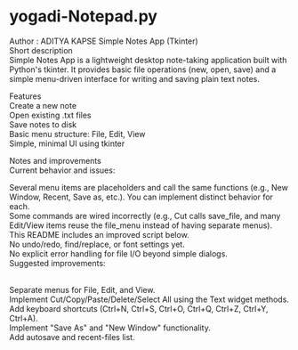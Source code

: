 # yogadi-Notepad.py  <br>
Author : ADITYA KAPSE
Simple Notes App (Tkinter) <br>
Short description <br>
Simple Notes App is a lightweight desktop note-taking application built with Python's tkinter. It provides basic file operations (new, open, save) and a simple menu-driven interface for writing and saving plain text notes. <br>

Features  <br>
Create a new note  <br>
Open existing .txt files  <br>
Save notes to disk  <br>
Basic menu structure: File, Edit, View  <br>
Simple, minimal UI using tkinter   <br>

Notes and improvements  <br>
Current behavior and issues:  <br>

Several menu items are placeholders and call the same functions (e.g., New Window, Recent, Save as, etc.). You can implement distinct behavior for each.   <br>
Some commands are wired incorrectly (e.g., Cut calls save_file, and many Edit/View items reuse the file_menu instead of having separate menus). This README includes an improved script below.    <br>
No undo/redo, find/replace, or font settings yet.   <br>
No explicit error handling for file I/O beyond simple dialogs.   <br>
Suggested improvements:   

  <br> Separate menus for File, Edit, and View.
  <br> Implement Cut/Copy/Paste/Delete/Select All using the Text widget methods.
  <br> Add keyboard shortcuts (Ctrl+N, Ctrl+S, Ctrl+O, Ctrl+Q, Ctrl+Z, Ctrl+Y, Ctrl+A).
  <br> Implement "Save As" and "New Window" functionality.
 <br> Add autosave and recent-files list.
